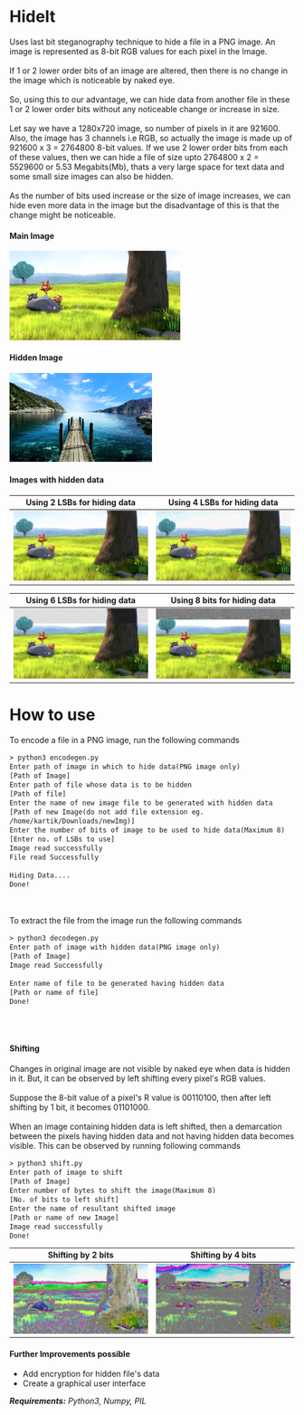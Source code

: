 # HideIt
Uses last bit steganography technique to hide a file in a PNG image. An image is represented as 8-bit RGB values for each pixel in the Image.<br/><br/>
If 1 or 2 lower order bits of an image are altered, then there is no change in the image which is noticeable by naked eye.<br/><br/>
So, using this to our advantage, we can hide data from another file in these 1 or 2 lower order bits without any noticeable change or increase in size.<br/><br/>
Let say we have a 1280x720 image, so number of pixels in it are 921600. Also, the image has 3 channels i.e RGB, so actually the image is made up of 921600 x 3 = 2764800 8-bit values. If we use 2 lower order bits from each of these values, then we can hide a file of size upto 2764800 x 2 = 5529600 or 5.53 Megabits(Mb), thats a very large space for text data and some small size images can also be hidden.<br/><br/>
As the number of bits used increase or the size of image increases, we can hide even more data in the image but the disadvantage of this is that the change might be noticeable.

<h4>Main Image</h4>
<img width=60% src='samples/1.png' title="Main Image"/>
<h4>Hidden Image</h4>
<img width=50% src='samples/101.png' title="Hidden Image"/>
<h4>Images with hidden data</h4>

Using 2 LSBs for hiding data             |  Using 4 LSBs for hiding data
:--------------------------------------:|:------------------------------------:
![](/samples/hide2.png)                 |  ![](/samples/hide4.png)

Using 6 LSBs for hiding data             |  Using 8 bits for hiding data
:--------------------------------------:|:------------------------------------:
![](/samples/hide6.png)                 |  ![](/samples/hide8.png)

# How to use
To encode a file in a PNG image, run the following commands<br/>
```
> python3 encodegen.py 
Enter path of image in which to hide data(PNG image only)
[Path of Image]
Enter path of file whose data is to be hidden
[Path of file]
Enter the name of new image file to be generated with hidden data
[Path of new Image(do not add file extension eg. /home/kartik/Downloads/newImg)]
Enter the number of bits of image to be used to hide data(Maximum 8)
[Enter no. of LSBs to use]
Image read successfully
File read Successfully

Hiding Data....
Done!
```
<br/><br/>
To extract the file from the image run the following commands<br/>
```
> python3 decodegen.py
Enter path of image with hidden data(PNG image only)
[Path of Image]
Image read Successfully

Enter name of file to be generated having hidden data
[Path or name of file]
Done!
```
<br/><br/>
<h4>Shifting</h4>
Changes in original image are not visible by naked eye when data is hidden in it. But, it can be observed by left shifting every pixel's RGB values.<br/><br/>
Suppose the 8-bit value of a pixel's R value is 00110100, then after left shifting by 1 bit, it becomes 01101000.<br/><br/>
When an image containing hidden data is left shifted, then a demarcation between the pixels having hidden data and not having hidden data becomes visible. This can be observed by running following commands<br/>

```
> python3 shift.py
Enter path of image to shift
[Path of Image]
Enter number of bytes to shift the image(Maximum 8)
[No. of bits to left shift]
Enter the name of resultant shifted image
[Path or name of new Image]
Image read successfully
Done!
```

Shifting by 2 bits             |  Shifting by 4 bits
:--------------------------------------:|:------------------------------------:
![](/samples/shift2.png)                 |  ![](/samples/shift4.png)

<h4>Further Improvements possible</h4>
<ul>
	<li>Add encryption for hidden file's data</li>
	<li>Create a graphical user interface</li>
</ul>

<i><strong>Requirements:</strong> Python3, Numpy, PIL</i>
